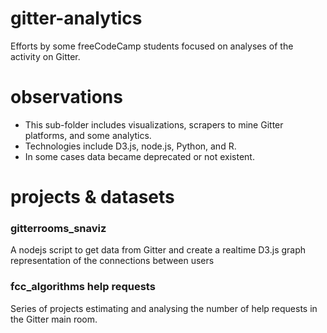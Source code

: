 # gitter-analytics

Efforts by some freeCodeCamp students focused on analyses of the activity on Gitter.

# observations

* This sub-folder includes visualizations, scrapers to mine Gitter platforms, and some analytics.
* Technologies include D3.js, node.js, Python, and R.
* In some cases data became deprecated or not existent.

# projects & datasets

### gitterrooms_snaviz

A nodejs script to get data from Gitter and create a realtime D3.js graph representation of the connections between users

### fcc_algorithms help requests

Series of projects estimating and analysing the number of help requests in the Gitter main room.
